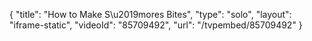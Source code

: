 {
    "title": "How to Make S\u2019mores Bites",
    "type": "solo",
    "layout": "iframe-static",
    "videoId": "85709492",
    "url": "\/tvpembed\/85709492"
}
